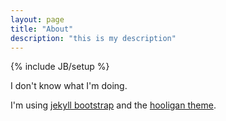 ```yaml
---
layout: page
title: "About"
description: "this is my description"
---
```

{% include JB/setup %}

I don't know what I'm doing.

I'm using [jekyll bootstrap](http://jekyllbootstrap.com/) and the [hooligan theme](https://github.com/dhulihan/hooligan).
